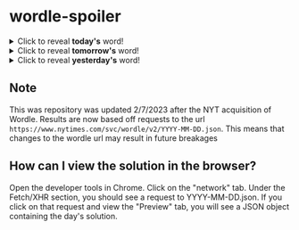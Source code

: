 # wordle-spoiler

<details>
  <summary>Click to reveal <b>today's</b> word!</summary>
  <br>
  <b> beget </b>
</details>

<details>
  <summary>Click to reveal <b>tomorrow's</b> word!</summary>
  <br>
  <b> party </b>
</details>

<details>
  <summary>Click to reveal <b>yesterday's</b> word!</summary>
  <br>
  <b> tenth </b>
</details>

## Note
This was repository was updated 2/7/2023 after the NYT acquisition of Wordle. Results are now based off requests to the url `https://www.nytimes.com/svc/wordle/v2/YYYY-MM-DD.json`. This means that changes to the wordle url may result in future breakages

## How can I view the solution in the browser?
Open the developer tools in Chrome. Click on the "network" tab. Under the Fetch/XHR section, you should see a request to YYYY-MM-DD.json. If you click on that request and view the "Preview" tab, you will see a JSON object containing the day's solution.